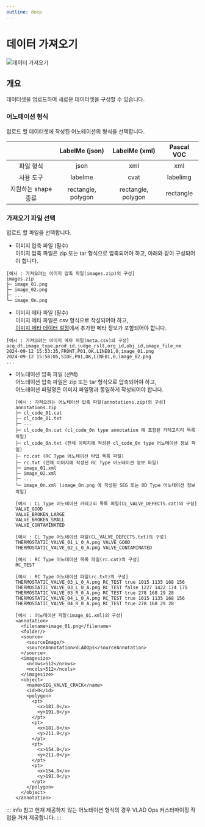 ```yaml
---
outline: deep
---
```


# 데이터 가져오기

![데이터 가져오기](/ko/data/dataset-import.png)


## 개요
데이터셋을 업로드하여 새로운 데이터셋을 구성할 수 있습니다.

### 어노테이션 형식
업로드 할 데이터셋에 작성된 어노테이션의 형식을 선택합니다.

  | | LabelMe (json) | LabelMe (xml) | Pascal VOC |
  | :---: | :---: | :---: | :---: |
  | 파일 형식 | json | xml | xml |
  | 사용 도구 | labelme | cvat | labelimg |
  | 지원하는 shape 종류 | rectangle, polygon | rectangle, polygon | rectangle |


### 가져오기 파일 선택
업로드 할 파일을 선택합니다.  

- 이미지 압축 파일 (필수)  
이미지 압축 파일은 zip 또는 tar 형식으로 압축되어야 하고, 아래와 같이 구성되어야 합니다.  
```
[예시 : 가져오려는 이미지 압축 파일(images.zip)의 구성]
images.zip
├─ image_01.png
├─ image_02.png
├─ ...
└─ image_0n.png
```

- 이미지 메타 파일 (필수)  
이미지 메타 파일은 csv 형식으로 작성되어야 하고,  
[이미지 메타 데이터 설정](./project-settings-image-meta)에서 추가한 메타 정보가 포함되어야 합니다.
```
[예시 : 가져오려는 이미지 메타 파일(meta.csv)의 구성]
acq_dt,image_type,prod_id,judge_rslt,org_id,obj_id,image_file_nm
2024-09-12 15:53:35,FRONT,P01,OK,LINE01,0,image_01.png
2024-09-12 15:58:05,SIDE,P01,OK,LINE01,0,image_02.png
...
```

- 어노테이션 압축 파일 (선택)  
어노테이션 압축 파일은 zip 또는 tar 형식으로 압축되어야 하고,  
어노테이션 파일명은 이미지 파일명과 동일하게 작성되어야 합니다.

  ```
  [예시 : 가져오려는 어노테이션 압축 파일(annotations.zip)의 구성]
  annotations.zip
  ├─ cl_code_01.cat
  ├─ cl_code_01.txt
  ├─ ...
  ├─ cl_code_0n.cat (cl_code_0n type annotation 에 포함된 카테고리리 목록 파일)
  ├─ cl_code_0n.txt (전체 이미지에 작성된 cl_code_0n type 어노테이션 정보 파일)
  ├─ rc.cat (RC Type 어노테이션 타입 목록 파일)
  ├─ rc.txt (전체 이미지에 작성된 RC Type 어노테이션 정보 파일)
  ├─ image_01.xml
  ├─ image_02.xml
  ├─ ...
  └─ image_0n.xml (image_0n.png 에 작성된 SEG 또는 OD Type 어노테이션 정보 파일)
  ```
  ```
  [예시 : CL Type 어노테이션 카테고리 목록 파일(CL_VALVE_DEFECTS.cat)의 구성]
  VALVE_GOOD
  VALVE_BROKEN_LARGE
  VALVE_BROKEN_SMALL
  VALVE_CONTAMINATED
  ```
  ```
  [예시 : CL Type 어노테이션 파일(CL_VALVE_DEFECTS.txt)의 구성]
  THERMOSTATIC_VALVE_01_L_0_A.png VALVE_GOOD
  THERMOSTATIC_VALVE_02_L_0_A.png VALVE_CONTAMINATED
  ```
  ```
  [예시 : RC Type 어노테이션 목록 파일(rc.cat)의 구성]
  RC_TEST
  ```
  ```
  [예시 : RC Type 어노테이션 파일(rc.txt)의 구성]
  THERMOSTATIC_VALVE_03_L_0_A.png RC_TEST true 1015 1135 168 156
  THERMOSTATIC_VALVE_03_L_0_A.png RC_TEST false 1227 1422 174 175
  THERMOSTATIC_VALVE_03_R_0_A.png RC_TEST true 278 168 29 28
  THERMOSTATIC_VALVE_04_L_0_A.png RC_TEST true 1015 1135 168 156
  THERMOSTATIC_VALVE_04_R_0_A.png RC_TEST true 278 168 29 28
  ```
  ```
  [예시 : 어노테이션 파일(image_01.xml)의 구성]
  <annotation>
    <filename>image_01.png</filename>
    <folder/>
    <source>
      <sourceImage/>
      <sourceAnnotation>VLADOps</sourceAnnotation>
    </source>
    <imagesize>
      <nrows>512</nrows>
      <ncols>512</ncols>
    </imagesize>
    <object>
      <name>SEG_VALVE_CRACK</name>
      <id>0</id>
      <polygon>
        <pt>
          <x>181.0</x>
          <y>191.0</y>
        </pt>
        <pt>
          <x>181.0</x>
          <y>211.0</y>
        </pt>
        <pt>
          <x>154.0</x>
          <y>211.0</y>
        </pt>
        <pt>
          <x>154.0</x>
          <y>191.0</y>
        </pt>
      </polygon>
    </object>
  </annotation>
  ```

::: info 참고
현재 제공하지 않는 어노테이션 형식의 경우 VLAD Ops 커스터마이징 작업을 거쳐 제공합니다.
:::


